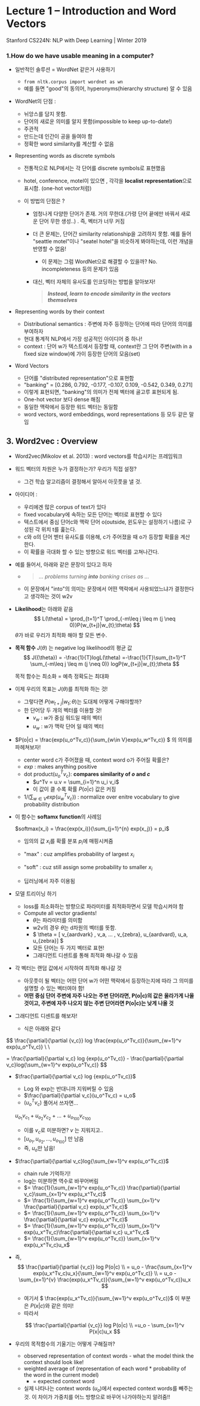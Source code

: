 # Lecture 1 – Introduction and Word Vectors

Stanford CS224N: NLP with Deep Learning | Winter 2019 

### 1.How do we have usable meaning in a computer? 

- 일반적인 솔루션 = WordNet 같은거 사용하기
  - `from nltk.corpus import wordnet as wn`
  - 예를 들면 "good"의 동의어, hyperonyms(hierarchy structure) 알 수 있음
- WordNet의 단점 : 
  - 뉘앙스를 담지 못함. 
  - 단어의 새로운 의미를 알지 못함(impossible to keep up-to-date!)
  - 주관적
  - 만드는데 인간이 공을 들여야 함 
  - 정확한 word similarity를 계산할 수 없음

- Representing words as discrete symbols

  - 전통적으로 NLP에서는 각 단어를 discrete symbols로 표현했음

  - hotel, conference, motel이 있으면 , 각각을 **localist representation**으로 표시함. (one-hot vector처럼)

  - 이 방법의 단점은 ? 

    - 엄청나게 다양한 단어가 존재. 거의 무한대.(가령 단어 끝에만 바꿔서 새로운 단어 무한 생성..) . 즉, 벡터가 너무 커짐

    - 더 큰 문제는, 단어간 similarity relationship을 고려하지 못함. 예를 들어 "seattle motel"이나 "seatel hotel"을 비슷하게 봐야하는데, 이런 개념을 반영할 수 없음!

      - 이 문제는 그럼 WordNet으로 해결할 수 있을까? No. incompleteness 등의 문제가 있음

    - 대신, 벡터 자체의 유사도를 인코딩하는 방법을 알아보자!

      > ***Instead, learn to encode similarity in the vectors themselves***

- Representing words by their context
  - Distributional semantics : 주변에 자주 등장하는 단어에 따라  단어의 의미를  부여하자
  - 현대 통계적 NLP에서 가장 성공적인 아이디어 중 하나!
  - context : 단어 w가 텍스트에서 등장할 때, context란 그 단어 주변(with in a fixed size window)에 가이 등장한 단어의 모음(set)
- Word Vectors
  - 단어를 "distributed representation"으로 표현함 
  - "banking" = [0.286, 0.792, -0.177, -0.107, 0.109, -0.542, 0.349, 0.271]
  - 이렇게 표현되면, "banking"의 의미가 전체 벡터에 골고루 표현되게 됨. 
  - One-hot vector 보다 dense 해짐
  - 동일한 맥락에서 등장한 워드 벡터는 동일함 
  - word vectors, word embeddings, word representations 등 모두 같은 말임



## 3. Word2vec : Overview

- Word2vec(Mikolov et al. 2013) : word vectors를 학습시키는 프레임워크
- 워드 벡터의 차원은 누가 결정하는가? 우리가 직접 설정? 
  - 그건 학습 알고리즘이 결정해서 알아서 아웃풋을 낼 것. 
- 아이디어 : 
  - 우리에겐 많은 corpus of text가 있다
  - fixed vocabulary에 속하는 모든 단어는 벡터로 표현할 수 있다
  -  텍스트에서 중심 단어c와 맥락 단어 o(outside, 윈도우는 설정하기 나름)로 구성된 각 위치 t를 훑는다. 
  - c와 o의 단어 벧터 유사도를 이용해, c가 주어졌을 때 o가 등장할 확률을 계산한다.
  - 이 확률을 극대화 할 수 있는 방향으로 워드 벡터를 고쳐나간다.  

- 예를 들어서, 아래와 같은 문장이 있다고 하자

  - > *... problems turning **into** banking crises as ...*

  - 이 문장에서 "into"의 의미는 문장에서 어떤 맥락에서 사용되었느냐가 결정한다고 생각하는 것이 w2v

- **Likelihood**는 아래와 같음
  $$
  L(\theta) = \prod_{t=1}^T \prod_{-m\leq j \leq m (j \neq 0)}P(w_{t+j}|w_{t};\theta)
  $$
  $\theta$가 바로 우리가 최적화 해야 할 모든 변수.

- **목적 함수** $J(\theta)$ 는 negative log likelihood의 평균 값
  $$
  J({\theta}) = -\frac{1}{T}logL(\theta) 
  =-\frac{1}{T}\sum_{t=1}^T \sum_{-m\leq j \leq m (j \neq 0)} logP(w_{t+j}|w_{t};\theta
  $$
  

  목적 함수는 최소화 = 예측 정확도는 최대화

- 이제 우리의 목표는 $J({\theta})$를 최적화 하는 것!

  - 그렇다면 $P(w_{t+j}|w_{t};\theta)$는 도대체 어떻게 구해야할까? 
  - 한 단어당 두 개의 벡터를 이용할 것!
    - $v_w$ : $w$가 중심 워드일 때의 벡터
    - $u_w$ : $w$가 맥락 단어 일 때의 벡터

- $P(o|c) = \frac{exp(u_o^Tv_c)}{\sum_{w\in V}exp(u_w^Tv_c)} $ 의 의미를 파헤쳐보자!

  - center word c가 주어졌을 때, context word o가 주어질 확률은?
  - $exp$ : makes anything positive
  - dot product($u_o^Tv_c$): __compares similarity of $o$ and $c$__
    - $u^Tv = u.v = \sum_{i=1}^n u_i v_i$
    - 이 값이 클 수록 확률 $P(o|c)$ 값은 커짐
  - $1 / (\sum_{w\in V}exp(u_w^Tv_c))$ : normalize over enitre vocabulary to give probability distribution

- 이 함수는 **softamx function**의 사례임

  $softmax(x_i) = \frac{exp(x_i)}{\sum_{j=1}^{n} exp(x_j)} = p_i$

  - 임의의 값 $x_i$를 확률 분포 $p_i$에 매핑시켜줌

  - "max" : cuz amplifies probability of largest $x_i$
  - "soft" : cuz still assign some probability to smaller $x_i$
  - 딥러닝에서 자주 이용됨

- 모델 트리이닝 하기 
  - loss를 최소화하는 방향으로 파라미터를 최적화하면서 모델 학습시켜야 함
  - Compute all vector gradients!
    - $\theta$는 파라미터를 의미함
    - w2v의 경우 $\theta$는 d차원의 벡터를 뜻함.
    - $ \theta = [ v_{aardvark} , v_a, ... , v_{zebra}, u_{aardvard}, u_a, u_{zebra}] $
    - 모든 단어는 두 가지 벡터로 표현!
    - 그래디언트 디센트를 통해 최적화 해나갈 수 있음
- 각 벡터는 랜덤 값에서 시작하여 최적화 해나갈 것
  - 아웃풋이 될 벡터는 어떤 단어 w가 어떤 맥락에서 등장하는지에 따라 그 의미를 설명할 수 있는 벡터여야 함! 
  - **어떤 중심 단어 주변에 자주 나오는 주변 단어라면, P(o|c)의 값은 올라가게 나올 것이고, 주변에 자주 나오지 않는 주변 단어라면 P(o|c)는 낮게 나올 것** 
- 그래디언트 디센트를 해보자!
  - 식은 아래와 같다 

$$
\frac{\partial}{\partial {v_c}} log \frac{exp(u_o^Tv_c)}{\sum_{w=1}^v exp(u_o^Tv_c)} \\
\\

= \frac{\partial}{\partial v_c} log {exp(u_o^Tv_c)} - \frac{\partial}{\partial v_c}log{\sum_{w=1}^v exp(u_o^Tv_c)}
$$

- $\frac{\partial}{\partial v_c} log {exp(u_o^Tv_c)}$

  - Log 와 exp는 반대니까 지워버릴 수 있음
  - $\frac{\partial}{\partial v_c}(u_o^Tv_c) = u_o$ 
  - $(u_o^Tv_c)$ 풀어서 쓰자면...

  $u_{o_1}v_{c_1} + u_{o_2}v_{c_2}+ ...+u_{o_{100}}v_{c_{100}}$

  - 이를 $v_c$로 미분하면? $v$ 는 지워지고.. 
  - $[u_{o_1}, u_{o_2}, ... , u_{o_{100}} ]$ 만 남음
  - 즉, $u_o$만 남음!

- $\frac{\partial}{\partial v_c}log{\sum_{w=1}^v exp(u_o^Tv_c)}$ 

  - chain rule 기억하기! 
  - log는 미분하면 역수로 바꾸어버림 
  - $= \frac{1}{\sum_{w=1}^v exp(u_o^Tv_c)} \frac{\partial}{\partial v_c}\sum_{x=1}^v  exp(u_x^Tv_c)$
  - $= \frac{1}{\sum_{w=1}^v exp(u_o^Tv_c)} \sum_{x=1}^v \frac{\partial}{\partial v_c} exp(u_x^Tv_c)$
  - $= \frac{1}{\sum_{w=1}^v exp(u_o^Tv_c)} \sum_{x=1}^v \frac{\partial}{\partial v_c} exp(u_x^Tv_c)$
  - $= \frac{1}{\sum_{w=1}^v exp(u_o^Tv_c)} \sum_{x=1}^v exp(u_x^Tv_c)\frac{\partial}{\partial v_c} u_x^Tv_c$
  - $= \frac{1}{\sum_{w=1}^v exp(u_o^Tv_c)} \sum_{x=1}^v exp(u_x^Tv_c)u_x$

- 즉, 
  $$
  \frac{\partial}{\partial {v_c}} log P(o|c) \\
  = u_o - \frac{\sum_{x=1}^v exp(u_x^Tv_c)u_x}{\sum_{w=1}^v exp(u_o^Tv_c)} \\
  = u_o - \sum_{x=1}^{v} \frac{exp(u_x^Tv_c)}{\sum_{w=1}^v exp(u_o^Tv_c)}u_x
  $$

  - 여기서 $ \frac{exp(u_x^Tv_c)}{\sum_{w=1}^v exp(u_o^Tv_c)}$ 이 부분은 $P(x|c)$와 같은 의미!
  - 따라서

  $$
  \frac{\partial}{\partial {v_c}} log P(o|c) \\
  =u_o - \sum_{x=1}^v P(x|c)u_x
  $$

  

- 우리의 목적함수의 기울기는 어떻게 구해질까? 

  - observed representation of context words - what the model think the context should look like! 
  - weighted average of (representation of  each word * probability of the word in the current model) 
    - = expected context word
  - 실제 나타나는 context words ($u_o$)에서 expected context words를 빼주는 것. 이 차이가 가중치를 어느 방향으로 바꾸어 나가야하는지 알려줌!!
